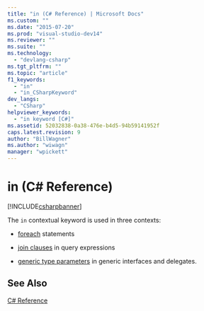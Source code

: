 ```yaml
---
title: "in (C# Reference) | Microsoft Docs"
ms.custom: ""
ms.date: "2015-07-20"
ms.prod: "visual-studio-dev14"
ms.reviewer: ""
ms.suite: ""
ms.technology: 
  - "devlang-csharp"
ms.tgt_pltfrm: ""
ms.topic: "article"
f1_keywords: 
  - "in"
  - "in_CSharpKeyword"
dev_langs: 
  - "CSharp"
helpviewer_keywords: 
  - "in keyword [C#]"
ms.assetid: 52032838-0a38-476e-b4d5-94b59141952f
caps.latest.revision: 9
author: "BillWagner"
ms.author: "wiwagn"
manager: "wpickett"
---
```

# in (C# Reference)
[!INCLUDE[csharpbanner](../../../includes/csharpbanner.md)]

The `in` contextual keyword is used in three contexts:  
  
-   [foreach](../../../csharp/language-reference/keywords/foreach-in.md) statements  
  
-   [join clauses](../../../csharp/language-reference/keywords/join-clause.md) in query expressions  
  
-   [generic type parameters](../../../csharp/language-reference/keywords/in-generic-modifier.md) in generic interfaces and delegates.  
  
## See Also  
 [C# Reference](../../../csharp/language-reference/index.md)